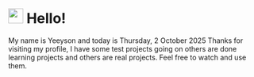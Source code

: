  <h1>
    <img src="https://emojis.slackmojis.com/emojis/images/1643510097/45343/hi.gif?1643510097" width="30"/> 
    Hello!
 </h1>
 <p>
    My name is Yeeyson and today is Thursday, 2 October 2025
    Thanks for visiting my profile, I have some test projects going on others are done learning projects and others are real projects.
    Feel free to watch and use them.
 </p>